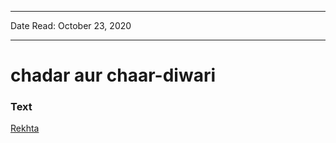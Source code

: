
---

Date Read: October 23, 2020

---


# chadar aur chaar-diwari


### Text

[Rekhta](https://www.rekhta.org/nazms/chaadar-aur-chaar-diivaarii-huzuur-main-is-siyaah-chaadar-kaa-kyaa-karuungii-fahmida-riaz-nazms-3?sort=popularity-desc&lang=ur)

